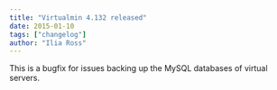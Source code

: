 ```yaml
---
title: "Virtualmin 4.132 released"
date: 2015-01-10
tags: ["changelog"]
author: "Ilia Ross"
---
```


This is a bugfix for issues backing up the MySQL databases of virtual servers.
